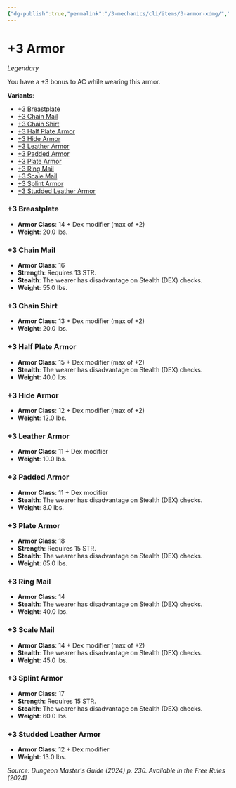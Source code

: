 ```yaml
---
{"dg-publish":true,"permalink":"/3-mechanics/cli/items/3-armor-xdmg/","tags":["ttrpg-cli/compendium/src/5e/xdmg","ttrpg-cli/item/armor/heavy","ttrpg-cli/item/armor/light","ttrpg-cli/item/armor/medium","ttrpg-cli/item/rarity/legendary"],"noteIcon":""}
---
```


# +3 Armor
*Legendary*  



You have a +3 bonus to AC while wearing this armor.

**Variants**:
- [+3 Breastplate](#+3%20Breastplate)
- [+3 Chain Mail](#+3%20Chain%20Mail)
- [+3 Chain Shirt](#+3%20Chain%20Shirt)
- [+3 Half Plate Armor](#+3%20Half%20Plate%20Armor)
- [+3 Hide Armor](#+3%20Hide%20Armor)
- [+3 Leather Armor](#+3%20Leather%20Armor)
- [+3 Padded Armor](#+3%20Padded%20Armor)
- [+3 Plate Armor](#+3%20Plate%20Armor)
- [+3 Ring Mail](#+3%20Ring%20Mail)
- [+3 Scale Mail](#+3%20Scale%20Mail)
- [+3 Splint Armor](#+3%20Splint%20Armor)
- [+3 Studded Leather Armor](#+3%20Studded%20Leather%20Armor)

### +3 Breastplate

- **Armor Class**: 14 + Dex modifier (max of +2)
- **Weight**: 20.0 lbs.

### +3 Chain Mail

- **Armor Class**: 16
- **Strength**: Requires 13 STR.
- **Stealth**: The wearer has disadvantage on Stealth (DEX) checks.
- **Weight**: 55.0 lbs.

### +3 Chain Shirt

- **Armor Class**: 13 + Dex modifier (max of +2)
- **Weight**: 20.0 lbs.

### +3 Half Plate Armor

- **Armor Class**: 15 + Dex modifier (max of +2)
- **Stealth**: The wearer has disadvantage on Stealth (DEX) checks.
- **Weight**: 40.0 lbs.

### +3 Hide Armor

- **Armor Class**: 12 + Dex modifier (max of +2)
- **Weight**: 12.0 lbs.

### +3 Leather Armor

- **Armor Class**: 11 + Dex modifier
- **Weight**: 10.0 lbs.

### +3 Padded Armor

- **Armor Class**: 11 + Dex modifier
- **Stealth**: The wearer has disadvantage on Stealth (DEX) checks.
- **Weight**: 8.0 lbs.

### +3 Plate Armor

- **Armor Class**: 18
- **Strength**: Requires 15 STR.
- **Stealth**: The wearer has disadvantage on Stealth (DEX) checks.
- **Weight**: 65.0 lbs.

### +3 Ring Mail

- **Armor Class**: 14
- **Stealth**: The wearer has disadvantage on Stealth (DEX) checks.
- **Weight**: 40.0 lbs.

### +3 Scale Mail

- **Armor Class**: 14 + Dex modifier (max of +2)
- **Stealth**: The wearer has disadvantage on Stealth (DEX) checks.
- **Weight**: 45.0 lbs.

### +3 Splint Armor

- **Armor Class**: 17
- **Strength**: Requires 15 STR.
- **Stealth**: The wearer has disadvantage on Stealth (DEX) checks.
- **Weight**: 60.0 lbs.

### +3 Studded Leather Armor

- **Armor Class**: 12 + Dex modifier
- **Weight**: 13.0 lbs.


*Source: Dungeon Master's Guide (2024) p. 230. Available in the Free Rules (2024)*